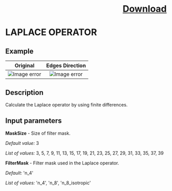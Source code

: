 # <p align="right"><a class="github-button" aria-label="Download ntkme/github-buttons on GitHub" href="https://github.com/Balluff-BVS/halconscripts/raw/master/Filters/Edges/edges_filters.zip" data-icon="octicon-cloud-download">Download</a></p>


LAPLACE OPERATOR
==========

## Example

Original             | Edges Direction
:-------------------------:|:-------------------------:
![Image error](https://github.com/Balluff-BVS/halconscripts/blob/master/Filters/Edges/Laplace/original.png?raw=true)  |  ![Image error](https://github.com/Balluff-BVS/halconscripts/blob/master/Filters/Edges/Laplace/laplace_filter.png?raw=true)

Description
----------

Calculate the Laplace operator by using finite differences.

Input parameters
---------------

**MaskSize** - Size of filter mask.

*Default value:* 3

*List of values:* 3, 5, 7, 9, 11, 13, 15, 17, 19, 21, 23, 25, 27, 29, 31, 33, 35, 37, 39

**FilterMask** - Filter mask used in the Laplace operator.

*Default:* 'n_4'

*List of values:* 'n_4', 'n_8', 'n_8_isotropic'
